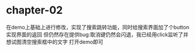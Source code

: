 # chapter-02
在demo上基础上进行修改，实现了搜索跳转功能，同时给搜索界面加了个button实现界面的返回
但仍然存在提供bug:取消键仍然会闪退，我已经用click监听了并想试图清空搜索框中的文字
打开demo即可